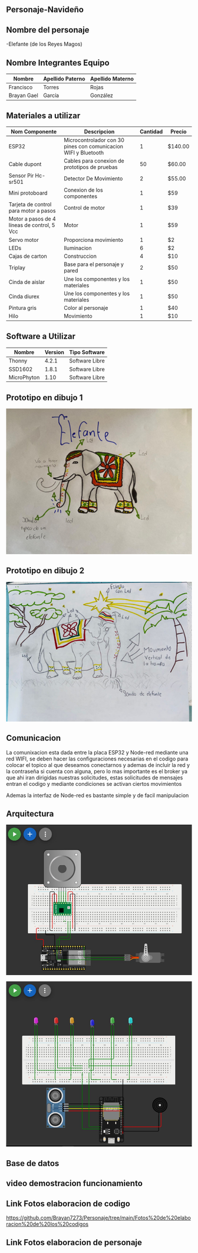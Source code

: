 ## Personaje-Navideño


## Nombre del personaje 

-Elefante (de los Reyes Magos)

##  Nombre Integrantes Equipo

|Nombre | Apellido Paterno | Apellido Materno |
|-|-|-|
|Francisco|Torres|Rojas|
|Brayan Gael|García|González|

## Materiales a utilizar


|Nom Componente | Descripcion | Cantidad| Precio|
|-|-|-|-|
|ESP32|Microcontrolador con 30 pines con comunicacion WIFI y Bluetooth|1|$140.00|
|Cable dupont|Cables para conexion de prototipos de pruebas|50|$60.00|
|Sensor Pir Hc-sr501|Detector De Movimiento|2|$55.00|
|Mini protoboard |Conexion de los componentes|1|$59|
|Tarjeta de control para motor a pasos |Control de motor|1|$39|
|Motor a pasos de 4 líneas de control, 5 Vcc |Motor|1|$59|
|Servo motor |Proporciona movimiento|1|$2|
|LEDs |Iluminacion|6|$2|
|Cajas de carton|Construccion|4|$10|
|Triplay |Base para el personaje y pared|2|$50|
|Cinda de aislar |Une los componentes y los materiales|1|$50|
|Cinda diurex |Une los componentes y los materiales|1|$50|
|Pintura gris |Color al personaje|1|$40|
|Hilo |Movimiento|1|$10|



## Software a Utilizar
|Nombre|Version|Tipo Software|
|-|-|-|
|Thonny|4.2.1|Software Libre|
|SSD1602|1.8.1|Software Libre|
|MicroPhyton|1.10|Software Libre|

## Prototipo en dibujo 1

![Prototipo](https://github.com/Brayan7273/Personaje/blob/main/Bocetos/Boceto%201.jpeg)

## Prototipo en dibujo 2

![Prototipo](https://github.com/Brayan7273/Personaje/blob/main/Bocetos/Boceto%202.jpeg)
## Comunicacion
La comunixacion esta dada entre la placa ESP32 y Node-red mediante una red WIFI, se deben hacer las configuraciones necesarias en el codigo para colocar el topico al que deseamos conectarnos y ademas de incluir la red y la contraseña si cuenta con alguna, pero lo mas importante es el broker ya que ahi iran dirigidas nuestras solicitudes, estas solicitudes de mensajes entran el codigo y mediante condiciones se activan ciertos movimientos

Ademas la interfaz de Node-red es bastante simple y de facil manipulacion

## Arquitectura 
![Arquitectura](https://github.com/Brayan7273/Personaje/blob/main/Arquitectura/Arquitectura%201.jpeg)

![Arquitectura](https://github.com/Brayan7273/Personaje/blob/main/Arquitectura/Arquitectura%202.jpeg)


## Base de datos

## video demostracion funcionamiento


## Link Fotos elaboracion de codigo
https://github.com/Brayan7273/Personaje/tree/main/Fotos%20de%20elaboracion%20de%20los%20codigos

## Link Fotos elaboracion de personaje



